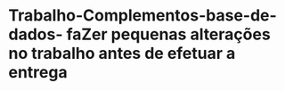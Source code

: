 # Trabalho-Complementos-base-de-dados- faZer pequenas alterações no trabalho antes de efetuar a entrega
